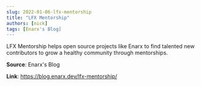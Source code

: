 ```yaml
---
slug: 2022-01-06-lfx-mentorship
title: "LFX Mentorship"
authors: [nick]
tags: [Enarx's Blog]
---
```

LFX Mentorship helps open source projects like Enarx to find talented new contributors to grow a healthy community through mentorships.

**Source**: Enarx's Blog

**Link**: https://blog.enarx.dev/lfx-mentorship/